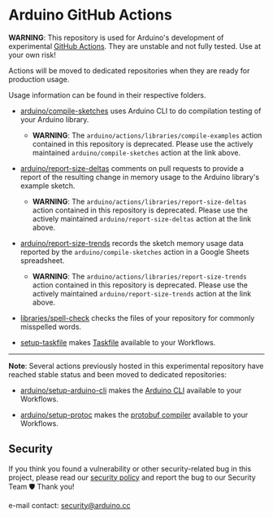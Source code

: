 # Arduino GitHub Actions

**WARNING**: This repository is used for Arduino's development of experimental
[GitHub Actions](https://github.com/features/actions). They are unstable and not
fully tested. Use at your own risk!

Actions will be moved to dedicated repositories when they are ready for
production usage.

Usage information can be found in their respective folders.

* [arduino/compile-sketches](https://github.com/arduino/compile-sketches) uses
Arduino CLI to do compilation testing of your Arduino library.
  * **WARNING**: The `arduino/actions/libraries/compile-examples` action
  contained in this repository is deprecated. Please use the actively maintained
  `arduino/compile-sketches` action at the link above.

* [arduino/report-size-deltas](https://github.com/arduino/report-size-deltas)
comments on pull requests to provide a report of the resulting change in memory
usage to the Arduino library's example sketch.
  * **WARNING**: The `arduino/actions/libraries/report-size-deltas` action
  contained in this repository is deprecated. Please use the actively maintained
  `arduino/report-size-deltas` action at the link above.

* [arduino/report-size-trends](https://github.com/arduino/report-size-trends)
records the sketch memory usage data reported by the `arduino/compile-sketches`
action in a Google Sheets spreadsheet.
  * **WARNING**: The `arduino/actions/libraries/report-size-trends` action
  contained in this repository is deprecated. Please use the actively maintained
  `arduino/report-size-trends` action at the link above.

* [libraries/spell-check](./libraries/spell-check) checks the files of your
repository for commonly misspelled words.

* [setup-taskfile](./setup-taskfile) makes [Taskfile](https://taskfile.dev/#/)
available to your Workflows.

---
**Note**: Several actions previously hosted in this experimental repository have
reached stable status and been moved to dedicated repositories:

* [arduino/setup-arduino-cli](https://github.com/arduino/setup-arduino-cli) makes the
[Arduino CLI](https://github.com/Arduino/arduino-cli)
available to your Workflows.

* [arduino/setup-protoc](https://github.com/arduino/setup-protoc) makes the
[protobuf compiler](https://github.com/protocolbuffers/protobuf)
available to your Workflows.

## Security

If you think you found a vulnerability or other security-related bug in this project, please read our
[security policy](https://github.com/arduino/actions/security/policy) and report the bug to our Security Team 🛡️
Thank you!

e-mail contact: security@arduino.cc
